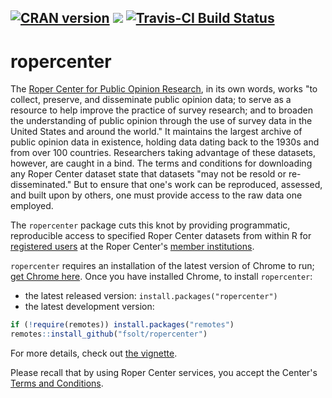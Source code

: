[![CRAN version](http://www.r-pkg.org/badges/version/ropercenter)](https://cran.r-project.org/package=icpsrdata) ![](http://cranlogs.r-pkg.org/badges/grand-total/ropercenter) [![Travis-CI Build Status](https://travis-ci.org/fsolt/ropercenter.svg?branch=master)](https://travis-ci.org/fsolt/ropercenter)
------------------------------------------------------------------------

ropercenter
=========

The [Roper Center for Public Opinion Research](http://ropercenter.cornell.edu), in its own words, works "to collect, preserve, and disseminate public opinion data; to serve as a resource to help improve the practice of survey research; and to broaden the understanding of public opinion through the use of survey data in the United States and around the world."  It maintains the largest archive of public opinion data in existence, holding data dating back to the 1930s and from over 100 countries.  Researchers taking advantage of these datasets, however, are caught in a bind.  The terms and conditions for downloading any Roper Center dataset state that datasets "may not be resold or re-disseminated." But to ensure that one's work can be reproduced, assessed, and built upon by others, one must provide access to the raw data one employed.  

The `ropercenter` package cuts this knot by providing programmatic, reproducible access to specified Roper Center datasets from within R for [registered users](https://ropercenter.cornell.edu/make-personalized-account/) at the Roper Center's [member institutions](https://ropercenter.cornell.edu/membership/list-members). 


`ropercenter` requires an installation of the latest version of Chrome to run; [get Chrome here](https://www.google.com/chrome/).  Once you have installed Chrome, to install `ropercenter`:

* the latest released version: `install.packages("ropercenter")`
* the latest development version:

```R
if (!require(remotes)) install.packages("remotes")
remotes::install_github("fsolt/ropercenter")
```

For more details, check out [the vignette](https://fsolt.org/ropercenter/articles/ropercenter-vignette.html).

Please recall that by using Roper Center services, you accept the Center's [Terms and Conditions](https://ropercenter.cornell.edu/roper-center-data-archive-terms-and-conditions).


